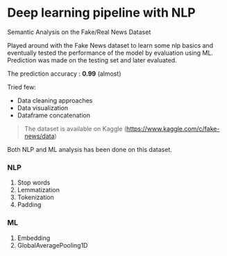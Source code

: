 # Deep learning pipeline with NLP

Semantic Analysis on the Fake/Real News Dataset

Played around with the Fake News dataset to learn some nlp basics and eventually tested the performance of the model by evaluation using ML.
Prediction was made on the testing set and later evaluated.

The prediction accuracy : **0.99** (almost)

Tried few:
* Data cleaning approaches
* Data visualization
* Dataframe concatenation


> The dataset is available on Kaggle (https://www.kaggle.com/c/fake-news/data)

Both NLP and ML analysis has been done on this dataset. 

### NLP
1. Stop words
2. Lemmatization
3. Tokenization
4. Padding

### ML 
1. Embedding
2. GlobalAveragePooling1D


